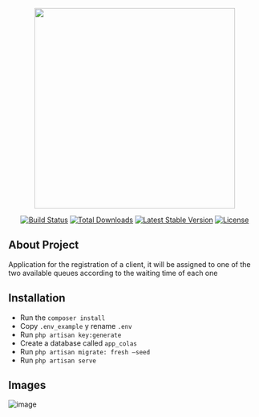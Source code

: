 
<p align="center"><a href="https://laravel.com" target="_blank"><img src="https://raw.githubusercontent.com/laravel/art/master/logo-lockup/5%20SVG/2%20CMYK/1%20Full%20Color/laravel-logolockup-cmyk-red.svg" width="400"></a></p>

<p align="center">
<a href="https://travis-ci.org/laravel/framework"><img src="https://travis-ci.org/laravel/framework.svg" alt="Build Status"></a>
<a href="https://packagist.org/packages/laravel/framework"><img src="https://img.shields.io/packagist/dt/laravel/framework" alt="Total Downloads"></a>
<a href="https://packagist.org/packages/laravel/framework"><img src="https://img.shields.io/packagist/v/laravel/framework" alt="Latest Stable Version"></a>
<a href="https://packagist.org/packages/laravel/framework"><img src="https://img.shields.io/packagist/l/laravel/framework" alt="License"></a>
</p>

## About Project

Application for the registration of a client, it will be assigned to one of the two available queues according to the waiting time of each one

## Installation

- Run the `composer install`
- Copy `.env_example` y rename `.env`
- Run `php artisan key:generate`
- Create a database called `app_colas`
- Run `php artisan migrate: fresh –seed`
- Run `php artisan serve`

## Images
![image](https://user-images.githubusercontent.com/23372415/118381513-9c40c600-b5b9-11eb-8b82-e052be66c2d9.png)
